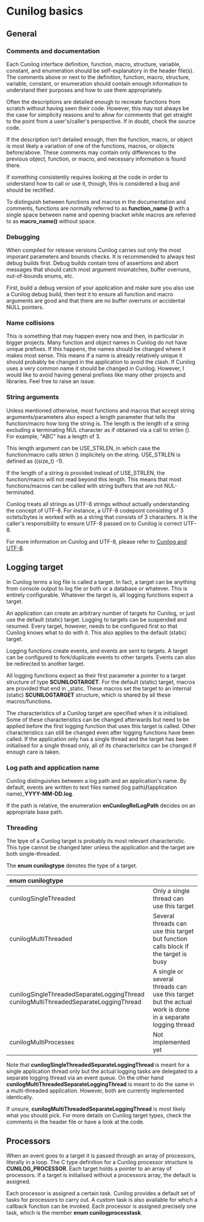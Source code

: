 
# Cunilog basics

## General
### Comments and documentation

Each Cunilog interface definition, function, macro, structure, variable, constant, and enumeration
should be self-explanatory in the header file(s). The comments above or next to the
definition, function, macro, structure, variable, constant, or enumeration should contain enough
information to understand their purposes and how to use them appropriately.

Often the descriptions are detailed enough to recreate functions from scratch without having seen
their code. However, this may not always be the case for simplicity reasons and to allow for comments
that get straight to the point from a user's/caller's perspective. If in doubt, check the source code.

If the description isn't detailed enough, then the function, macro, or object is most likely a variation
of one of the functions, macros, or objects before/above. These comments may contain only differences
to the previous object, function, or macro, and necessary information is found there.

If something consistently requires looking at the code in order to understand how to call or use it, though, this is considered a bug and should be rectified.

To distinguish between functions and macros in the documentation and comments, functions are normally referred to as __function_name ()__ with a single space between name and opening bracket while macros are referred to as __macro_name()__ without space.

### Debugging

When compiled for release versions Cunilog carries out only the most imporant parameters and bounds checks.
It is recommended to always test debug builds first. Debug builds contain tons of assertions
and abort messages that should catch most argument mismatches, buffer overruns, out-of-bounds enums, etc.

First, build a debug version of your application and make sure you also use a Cunilog debug
build, then test it to ensure all function and macro arguments are good and that there are no
buffer overruns or accidental NULL pointers.

### Name collisions

This is something that may happen every now and then, in particular in bigger projects. Many function and object
names in Cunilog do not have unique prefixes. If this happens, the names should be changed where it makes
most sense. This means if a name is already relatively unique it should probably be changed in the application to avoid the clash. If Cunilog uses a very common name it should be changed in Cunilog. However, I would like to avoid having general prefixes like many other projects and libraries.
Feel free to raise an issue.

### String arguments

Unless mentioned otherwise, most functions and macros that accept string
arguments/parameters also expect a length parameter that tells the function/macro
how long the string is. The length is the length of a string excluding a
terminating NUL character as if obtained via a call to strlen (). For example,
"ABC" has a length of 3.

This length argument can be USE_STRLEN, in which case the function/macro calls
strlen () implicitely on the string. USE_STRLEN is defined as ((size_t) -1).

If the length of a string is provided instead of USE_STRLEN, the function/macro
will not read beyond this length. This means that most functions/macros can
be called with string buffers that are not NUL-terminated.

Cunilog treats all strings as UTF-8 strings without actually understanding the
concept of UTF-8. For instance, a UTF-8 codepoint consisting of 3 octets/bytes
is worked with as a string that consists of 3 characters. It is the caller's
responsibility to ensure UTF-8 passed on to Cunilog is correct UTF-8.

For more information on Cunilog and UTF-8, please refer to [Cunilog and UTF-8](utf8.md).

## Logging target

In Cunilog terms a log file is called a target. In fact, a target
can be anything from console output to log file or both or a database or
whatever. This is entirely configurable. Whatever the target is, all
logging functions expect a target.

An application can create an arbitrary number of targets for Cunilog, or just
use the default (static) target. Logging to targets can be suspended and resumed.
Every target, however, needs to be configured first so that Cunilog knows what to do
with it. This also applies to the default (static) target.

Logging functions create events, and events are sent to targets. A target can be configured to fork/duplicate events to other targets. Events can also be redirected to another target.

All logging functions expect as their first parameter a pointer to a target
structure of type __SCUNILOGTARGET__. For the default (static) target,
macros are provided that end in _static. These macros set the target to an
internal (static) __SCUNILOGTARGET__ structure, which is shared by all these
macros/functions.

The characteristics of a Cunilog target are specified when it is initialised. Some of these
characteristics can be changed afterwards but need to be applied before the first logging
function that uses this target is called. Other characteristics can still be changed even after
logging functions have been called. If the application only has a single thread and the target
has been initialised for a single thread only, all of its characterisitcs can be changed if
enough care is taken.

### Log path and application name

Cunilog distinguishes between a log path and an application's name. By default, events are written
to text files named (log path)__/__(application name)___YYYY-MM-DD.log__.

If the path is relative, the enumeration __enCunilogRelLogPath__ decides on an appropriate base path.

### Threading

The tpye of a Cunilog target is probably its most relevant characteristic. This type cannot be changed
later unless the application and the target are both single-threaded.

The __enum cunilogtype__ denotes the type of a target.

| __enum cunilogtype__ | |
| :------------------- | --- |
| cunilogSingleThreaded | Only a single thread can use this target |
| cunilogMultiThreaded  | Several threads can use this target but function calls block if the target is busy |
| cunilogSingleThreadedSeparateLoggingThread cunilogMultiThreadedSeparateLoggingThread | A single or several threads can use this target but the actual work is done in a separate logging thread
| cunilogMultiProcesses | Not implemented yet |

Note that __cunilogSingleThreadedSeparateLoggingThread__ is meant for a single application thread only but the actual logging tasks are delegated to a separate logging thread via an event queue. On the other hand __cunilogMultiThreadedSeparateLoggingThread__ is meant to do the same in a multi-threaded application. However, both are currently implemented identically.

If unsure, __cunilogMultiThreadedSeparateLoggingThread__ is most likely what you should pick. For more details on Cunilog target types, check the comments in the header file or have a look at the code.

## Processors

When an event goes to a target it is passed through an array of processors, literally in a loop.
The C type definition for a Cunilog processor structure is __CUNILOG_PROCESSOR__. Each target holds a pointer
to an array of processors. If a target is initialised without a processors array, the default
is assigned.

Each processor is assigned a certain task. Cunilog provides a default set of tasks for processors
to carry out. A custom task is also available for which a callback function can be invoked.
Each processor is assigned precisely one task, which is the member __enum cunilogprocesstask__.


